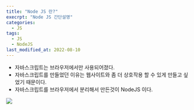 ```yaml
---
title: "Node JS 란?"
execrpt: "Node JS 간단설명"
categories:
  - JS
tags:
  - JS
  - NodeJS
last_modified_at: 2022-08-10
---
```


- 자바스크립트는 브라우저에서만 사용되어졌다.
- 자바스크립트를 만들었던 이유는 웹사이트와 좀 더 상호작용 할 수 있게 만들고 싶었기 때문이다.
- 자바스크립트를 브라우저에서 분리해서 만든것이 NodeJS 이다.


![]("https://user-images.githubusercontent.com/105098581/183818686-fc47889a-f615-43d5-bd04-ff4aab34e428.png")
